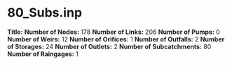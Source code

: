 # 80_Subs.inp
**Title:** 
**Number of Nodes:** 178
**Number of Links:** 206
**Number of Pumps:** 0
**Number of Weirs:** 12
**Number of Orifices:** 1
**Number of Outfalls:** 2
**Number of Storages:** 24
**Number of Outlets:** 2
**Number of Subcatchments:** 80
**Number of Raingages:** 1
